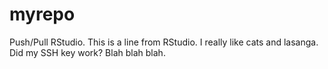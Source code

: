 # myrepo
Push/Pull RStudio.
This is a line from RStudio. I really like cats and lasanga. Did my SSH key work? Blah blah blah.